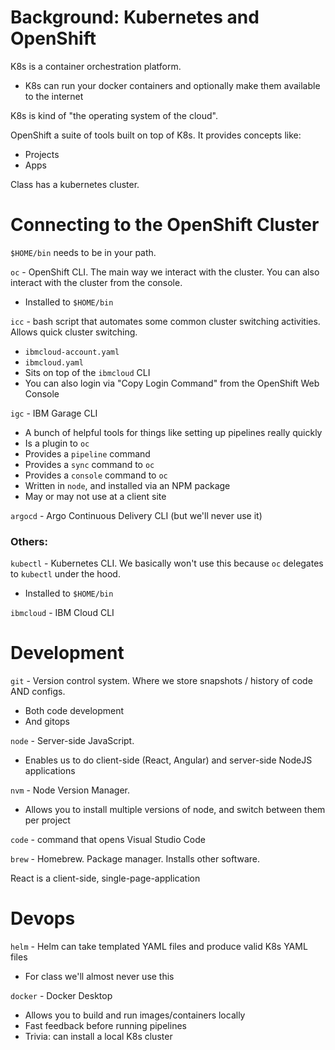 # Background: Kubernetes and OpenShift

K8s is a container orchestration platform.
- K8s can run your docker containers and optionally make them available to the internet

K8s is kind of "the operating system of the cloud".

OpenShift a suite of tools built on top of K8s. It provides concepts like:
- Projects
- Apps

Class has a kubernetes cluster.

# Connecting to the OpenShift Cluster

`$HOME/bin` needs to be in your path.

`oc` - OpenShift CLI. The main way we interact with the cluster. You can also interact with the cluster from the console.
- Installed to `$HOME/bin`

`icc` - bash script that automates some common cluster switching activities. Allows quick cluster switching.
- `ibmcloud-account.yaml`
- `ibmcloud.yaml`
- Sits on top of the `ibmcloud` CLI
- You can also login via "Copy Login Command" from the OpenShift Web Console

`igc` - IBM Garage CLI
- A bunch of helpful tools for things like setting up pipelines really quickly
- Is a plugin to `oc`
- Provides a `pipeline` command
- Provides a `sync` command to `oc`
- Provides a `console` command to `oc`
- Written in `node`, and installed via an NPM package
- May or may not use at a client site

`argocd` - Argo Continuous Delivery CLI (but we'll never use it)

### Others:

`kubectl` - Kubernetes CLI. We basically won't use this because `oc` delegates to `kubectl` under the hood.
- Installed to `$HOME/bin`

`ibmcloud` - IBM Cloud CLI

# Development

`git` - Version control system. Where we store snapshots / history of code AND configs.
- Both code development
- And gitops

`node` - Server-side JavaScript.
- Enables us to do client-side (React, Angular) and server-side NodeJS applications

`nvm` - Node Version Manager.
- Allows you to install multiple versions of node, and switch between them per project

`code` - command that opens Visual Studio Code

`brew` - Homebrew. Package manager. Installs other software.

React is a client-side, single-page-application 

# Devops

`helm` - Helm can take templated YAML files and produce valid K8s YAML files
- For class we'll almost never use this

`docker` - Docker Desktop
- Allows you to build and run images/containers locally
- Fast feedback before running pipelines
- Trivia: can install a local K8s cluster
